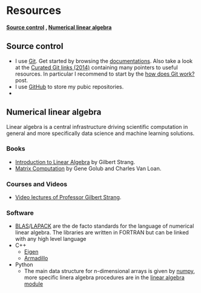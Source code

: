 Resources
=========
**[Source control](#SRC) , [Numerical linear algebra](#LA)**


## <a id='SRC'></a>Source control
* I use [Git](http://git-scm.com/). Get started by browsing the [documentations](http://git-scm.com/doc). Also take a look at the [Curated Git links (2014)](http://thelinell.com/2014/12/23/curated-git-links-of-2014/) containing many pointers to useful resources. In particular I recommend to start by the  [how does Git work?](http://thelinell.com/2014/03/19/git/) post.
* I use [GitHub](https://github.com/) to store my pubic repositories.
* 

##  <a id='LA'></a> Numerical linear algebra
Linear algebra is a central infrastructure driving scientific computation in general and more specifically data science and machine learning solutions. 

### Books
  * [Introduction to Linear Algebra](http://www.amazon.com/dp/0980232716?tag=inspiredalgor-20) by Gilbert Strang.
  * [Matrix Computation](http://www.amazon.com/dp/1421407949?tag=inspiredalgor-20) by Gene Golub and Charles Van Loan.

### Courses and Videos
  * [Video lectures of Professor Gilbert Strang](http://ocw.mit.edu/courses/mathematics/18-06-linear-algebra-spring-2010/video-lectures/).

### Software
  * [BLAS](http://www.netlib.org/blas/)/[LAPACK](http://www.netlib.org/lapack/) are the de facto standards for the language of numerical linear algebra. The libraries are written in FORTRAN but can be linked with any high level language
  * C++
    * [Eigen](http://eigen.tuxfamily.org/index.php?title=Main_Page)
    * [Armadillo](http://arma.sourceforge.net/)
  * Python
    * The main data structure for n-dimensional arrays is given by [numpy](http://docs.scipy.org/doc/numpy/reference/), more specific linera algebra procedures are in the [linear algebra module](http://docs.scipy.org/doc/numpy/reference/routines.linalg.html)
